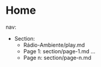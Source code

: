 # Home


nav:
  - Section:
    - Rádio-Ambiente/play.md
    - Page 1: section/page-1.md
    ...
    - Page n: section/page-n.md
